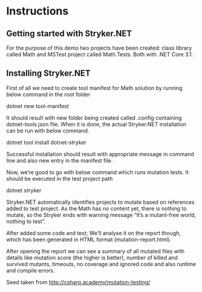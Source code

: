 # Instructions

## Getting started with Stryker.NET
For the purpose of this demo two projects have been created: class library called Math and MSTest project called Math.Tests. Both with .NET Core 3.1.

## Installing Stryker.NET
First of all we need to create tool manifest for Math solution by running below command in the root folder 

dotnet new tool-manifest

It should result with new folder being created called .config containing dotnet-tools.json file. When it is done, the actual Stryker.NET installation can be run with below command.

dotnet tool install dotnet-stryker

Successful installation should result with appropriate message in command line and also new entry in the manifest file.

Now, we’re good to go with below command which runs mutation tests. It should be executed in the test project path 

dotnet stryker

Stryker.NET automatically identifies projects to mutate based on references added to test project. As the Math has no content yet, there is nothing to mutate, so the Stryker ends with warning message “It’s a mutant-free world, nothing to test”.

After added some code and test; We’ll analyse it on the report though, which has been generated in HTML format (mutation-report.html).

After opening the report we can see a summary of all mutated files with details like mutation score (the higher is better), number of killed and survived mutants, timeouts, no coverage and ignored code and also runtime and compile errors.

Seed taken from http://csharp.academy/mutation-testing/

